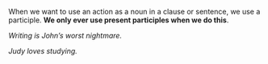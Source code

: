 When we want to use an action as a noun in a clause or sentence, we use a participle. **We only ever use present participles when we do this**.

_Writing is John’s worst nightmare._

_Judy loves studying._
